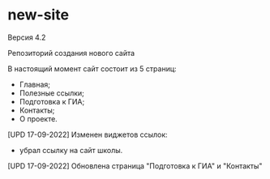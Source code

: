 # new-site

Версия 4.2

Репозиторий создания нового сайта

В настоящий момент сайт состоит из 5 страниц:
- Главная;
- Полезные ссылки;
- Подготовка к ГИА;
- Контакты;
- О проекте.

[UPD 17-09-2022]
Изменен виджетов ссылок:
- убрал ссылку на сайт школы.

[UPD 17-09-2022]
Обновлена страница "Подготовка к ГИА" и "Контакты"